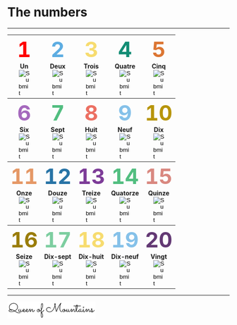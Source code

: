 
<script src="../js/myjs.js"></script>
# The numbers 
***
 

<table cellspacing="0" cellpadding="0" border="0" >
<tr>
    <th>
        <b><font size=24 color="red">1</font></b>
        <div>Un
        </div>
         <div><input type="image" src="../media/reproduce.png" style="width:25px;"  />
        </div>
    </th>
    <th>
        <b><font size=24 color="#5DADE2">2</font></b>
        <div>Deux
        </div>
         <div><input type="image" src="../media/reproduce.png" style="width:25px;"  />
        </div>
    </th>
    <th>
        <b><font size=24 color="#F7DC6F">3</font></b>
        <div>Trois
        </div>
         <div><input type="image" src="../media/reproduce.png" style="width:25px;"  />
        </div>
    </th>
     <th>
        <b><font size=24 color="#138D75">4</font></b>
        <div>Quatre
        </div>
         <div><input type="image" src="../media/reproduce.png" style="width:25px;"  />
        </div>
    </th>
    <th>
        <b><font size=24 color="#DC7633">5</font></b>
        <div>Cinq
        </div>
         <div><input type="image" src="../media/reproduce.png" style="width:25px;"  />
        </div>
    </th>
  </tr>

<tr>
    <th>
        <b><font size=24 color="#A569BD">6</font></b>
        <div>Six
        </div>
         <div><input type="image" src="../media/reproduce.png" style="width:25px;"  />
        </div>
    </th>
    <th>
        <b><font size=24 color="#52BE80">7</font></b>
        <div>Sept
        </div>
         <div><input type="image" src="../media/reproduce.png" style="width:25px;"  />
        </div>
    </th>
    <th>
        <b><font size=24 color="#EC7063">8</font></b>
        <div>Huit
        </div>
         <div><input type="image" src="../media/reproduce.png" style="width:25px;"  />
        </div>
    </th>
     <th>
        <b><font size=24 color="#85C1E9">9</font></b>
        <div>Neuf
        </div>
         <div><input type="image" src="../media/reproduce.png" style="width:25px;"  />
        </div>
    </th>
    <th>
        <b><font size=24 color="#B7950B">10</font></b>
        <div>Dix
        </div>
         <div><input type="image" src="../media/reproduce.png" style="width:25px;"  />
        </div>
    </th>
  </tr>

<tr>
    <th>
        <b><font size=24 color="#E59866">11</font></b>
        <div>Onze
        </div>
         <div><input type="image" src="../media/reproduce.png" style="width:25px;"  />
        </div>
    </th>
    <th>
        <b><font size=24 color="#2874A6 ">12</font></b>
        <div>Douze
        </div>
         <div><input type="image" src="../media/reproduce.png" style="width:25px;"  />
        </div>
    </th>
    <th>
        <b><font size=24 color="#7D3C98">13</font></b>
        <div>Treize
        </div>
         <div><input type="image" src="../media/reproduce.png" style="width:25px;"  />
        </div>
    </th>
     <th>
        <b><font size=24 color="#52BE80">14</font></b>
        <div>Quatorze
        </div>
         <div><input type="image" src="../media/reproduce.png" style="width:25px;"  />
        </div>
    </th>
    <th>
        <b><font size=24 color="#D98880">15</font></b>
        <div>Quinze
        </div>
         <div><input type="image" src="../media/reproduce.png" style="width:25px;"  />
        </div>
    </th>
  </tr>
  
  <tr>
    <th>
        <b><font size=24 color="#9A7D0A">16</font></b>
        <div>Seize
        </div>
         <div><input type="image" src="../media/reproduce.png" style="width:25px;"  />
        </div>
    </th>
    <th>
        <b><font size=24 color="#7DCEA0">17</font></b>
        <div>Dix-sept
        </div>
         <div><input type="image" src="../media/reproduce.png" style="width:25px;"  />
        </div>
    </th>
    <th>
        <b><font size=24 color="#F7DC6F">18</font></b>
        <div>Dix-huit
        </div>
         <div><input type="image" src="../media/reproduce.png" style="width:25px;"  />
        </div>
    </th>
     <th>
        <b><font size=24 color="#85C1E9 ">19</font></b>
        <div>Dix-neuf
        </div>
         <div><input type="image" src="../media/reproduce.png" style="width:25px;"  />
        </div>
    </th>
    <th>
        <b><font size=24 color="#633974">20</font></b>
        <div>Vingt
        </div>
         <div><input type="image" src="../media/reproduce.png" style="width:25px;"  />
        </div>
    </th>
  </tr>
</table>

 

 
***
<img src="../media/sig2.PNG" style="width:200px;"/>
